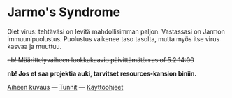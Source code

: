 # Jarmo's Syndrome

Olet virus: tehtäväsi on levitä mahdollisimman paljon. Vastassasi on Jarmon immuunipuolustus. 
Puolustus vaikenee taso tasolta, mutta myös itse virus kasvaa ja muuttuu.

~~nb! Määrittelyvaiheen luokkakaavio päivittämätön as of 5.2 14:00~~

<b>nb! Jos et saa projektia auki, tarvitset resources-kansion biniin.</b>

[Aiheen kuvaus](dokumentaatio/aiheen-kuvaus.md) — 
[Tunnit](dokumentaatio/tuntikirjanpito.md) — 
[Käyttöohjeet](dokumentaatio/kayttoohje.md)


